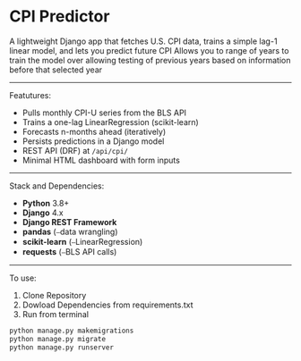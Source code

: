 # CPI Predictor

A lightweight Django app that fetches U.S. CPI data, trains a simple lag-1 linear model, and lets you predict future CPI
Allows you to range of years to train the model over allowing testing of previous years based on information before that selected year

---

Featutures: 

- Pulls monthly CPI-U series from the BLS API  
- Trains a one-lag LinearRegression (scikit-learn)  
- Forecasts n-months ahead (iteratively)  
- Persists predictions in a Django model  
- REST API (DRF) at `/api/cpi/`  
- Minimal HTML dashboard with form inputs  

---

Stack and Dependencies:

- **Python** 3.8+  
- **Django** 4.x  
- **Django REST Framework**  
- **pandas** (⎯data wrangling)  
- **scikit-learn** (⎯LinearRegression)  
- **requests** (⎯BLS API calls)  

---

To use: 
1. Clone Repository
2. Dowload Dependencies from requirements.txt
3. Run from terminal
```bash
python manage.py makemigrations
python manage.py migrate
python manage.py runserver 
